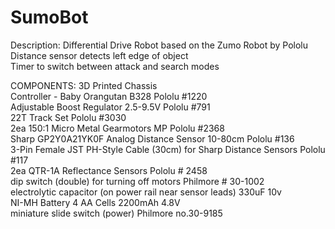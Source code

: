 # SumoBot

Description:
Differential Drive Robot based on the Zumo Robot by Pololu  
Distance sensor detects left edge of object   
Timer to switch between attack and search modes  

COMPONENTS:
3D Printed Chassis  
Controller - Baby Orangutan B328 Pololu #1220  
Adjustable Boost Regulator 2.5-9.5V Pololu #791  
22T Track Set Pololu #3030  
2ea 150:1 Micro Metal Gearmotors MP Pololu #2368  
Sharp GP2Y0A21YK0F Analog Distance Sensor 10-80cm Pololu #136  
3-Pin Female JST PH-Style Cable (30cm) for Sharp Distance Sensors Pololu #117  
2ea QTR-1A Reflectance Sensors Pololu # 2458    
dip switch (double) for turning off motors Philmore # 30-1002  
electrolytic capacitor (on power rail near sensor leads) 330uF 10v  
NI-MH Battery 4 AA Cells 2200mAh 4.8V  
miniature slide switch (power) Philmore no.30-9185  
